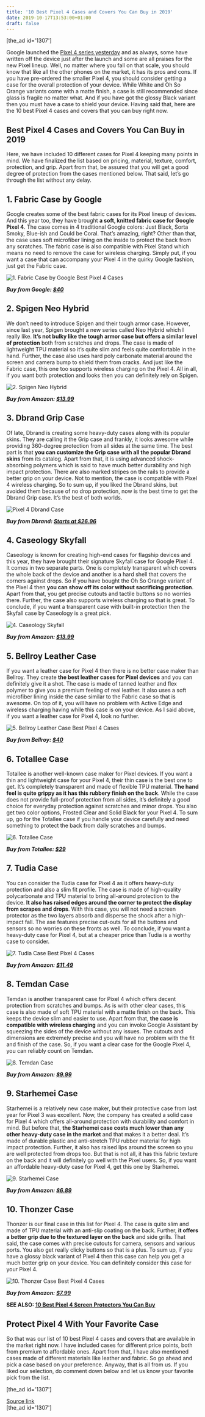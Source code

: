 ```yaml
---
title: '10 Best Pixel 4 Cases and Covers You Can Buy in 2019'
date: 2019-10-17T13:53:00+01:00
draft: false
---
```


\[the\_ad id='1307'\]  
  

  

Google launched the [Pixel 4 series yesterday](https://beebom.com/pixel-4-launched-price-specs-details/) and as always, some have written off the device just after the launch and some are all praises for the new Pixel lineup. Well, no matter where you fall on that scale, you should know that like all the other phones on the market, it has its pros and cons. If you have pre-ordered the smaller Pixel 4, you should consider getting a case for the overall protection of your device. While White and Oh So Orange variants come with a matte finish, a case is still recommended since glass is fragile no matter what. And if you have got the glossy Black variant then you must have a case to shield your device. Having said that, here are the 10 best Pixel 4 cases and covers that you can buy right now.  

Best Pixel 4 Cases and Covers You Can Buy in 2019
-------------------------------------------------

  

Here, we have included 10 different cases for Pixel 4 keeping many points in mind. We have finalized the list based on pricing, material, texture, comfort, protection, and grip. Apart from that, be assured that you will get a good degree of protection from the cases mentioned below. That said, let’s go through the list without any delay.  

1\. Fabric Case by Google
-------------------------

  

Google creates some of the best fabric cases for its Pixel lineup of devices. And this year too, they have brought **a soft, knitted fabric case for Google Pixel 4**. The case comes in 4 traditional Google colors: Just Black, Sorta Smoky, Blue-ish and Could be Coral. That’s amazing, right? Other than that, the case uses soft microfiber lining on the inside to protect the back from any scratches. The fabric case is also compatible with Pixel Stand which means no need to remove the case for wireless charging. Simply put, if you want a case that can accompany your Pixel 4 in the quirky Google fashion, just get the Fabric case.  

![1. Fabric Case by Google Best Pixel 4 Cases](https://beebom.com/wp-content/uploads/2019/10/1.-Fabric-Case-by-Google.jpg)

_**Buy from Google: [$40](https://store.google.com/us/product/pixel_4_case_fabric)**_  

2\. Spigen Neo Hybrid
---------------------

  

We don’t need to introduce Spigen and their tough armor case. However, since last year, Spigen brought a new series called Neo Hybrid which I really like. **It’s not bulky like the tough armor case but offers a similar level of protection** both from scratches and drops. The case is made of lightweight TPU material so it’s quite slim and feels quite comfortable in the hand. Further, the case also uses hard poly carbonate material around the screen and camera bump to shield them from cracks. And just like the Fabric case, this one too supports wireless charging on the Pixel 4. All in all, if you want both protection and looks then you can definitely rely on Spigen.  

![2. Spigen Neo Hybrid](https://beebom.com/wp-content/uploads/2019/10/2.-Spigen-Neo-Hybrid.jpg)

_**Buy from Amazon: [$13.99](https://geni.us/HZVSTa)**_  

3\. Dbrand Grip Case
--------------------

  

Of late, Dbrand is creating some heavy-duty cases along with its popular skins. They are calling it the Grip case and frankly, it looks awesome while providing 360-degree protection from all sides at the same time. The best part is that **you can customize the Grip case with all the popular Dbrand skins** from its catalog. Apart from that, it is using advanced shock-absorbing polymers which is said to have much better durability and high impact protection. There are also marked stripes on the rails to provide a better grip on your device. Not to mention, the case is compatible with Pixel 4 wireless charging. So to sum up, if you liked the Dbrand skins, but avoided them because of no drop protection, now is the best time to get the Dbrand Grip case. It’s the best of both worlds.

  
  

  

![Pixel 4 Dbrand Case](https://beebom.com/wp-content/uploads/2019/10/Pixel-4-Dbrand-Case.jpg)

_**Buy from Dbrand: [Starts at $26.96](https://dbrand.com/shop/grip/google-pixel-4-cases)**_  

4\. Caseology Skyfall
---------------------

  

Caseology is known for creating high-end cases for flagship devices and this year, they have brought their signature Skyfall case for Google Pixel 4. It comes in two separate parts. One is completely transparent which covers the whole back of the device and another is a hard shell that covers the corners against drops. So if you have bought the Oh So Orange variant of the Pixel 4 then **you can show off its color without sacrificing protection**. Apart from that, you get precise cutouts and tactile buttons so no worries there. Further, the case also supports wireless charging so that is great. To conclude, if you want a transparent case with built-in protection then the Skyfall case by Caseology is a great pick.  

![4. Caseology Skyfall](https://beebom.com/wp-content/uploads/2019/10/4.-Caseology-Skyfall.jpg)

_**Buy from Amazon: [$13.99](https://geni.us/w0OZ)**_  

5\. Bellroy Leather Case
------------------------

  

If you want a leather case for Pixel 4 then there is no better case maker than Bellroy. They create **the best leather cases for Pixel devices** and you can definitely give it a shot. The case is made of tanned leather and flex polymer to give you a premium feeling of real leather. It also uses a soft microfiber lining inside the case similar to the Fabric case so that is awesome. On top of it, you will have no problem with Active Edge and wireless charging having while this case is on your device. As I said above, if you want a leather case for Pixel 4, look no further.  

![5. Bellroy Leather Case Best Pixel 4 Cases](https://beebom.com/wp-content/uploads/2019/10/5.-Bellroy-Leather-Case.jpg)

_**Buy from Bellroy: [$40](https://bellroy.com/products/leather-pixel-3-case/leather_pixel4/caramel)**_  

6\. Totallee Case
-----------------

  

Totallee is another well-known case maker for Pixel devices. If you want a thin and lightweight case for your Pixel 4, their thin case is the best one to get. It’s completely transparent and made of flexible TPU material. **The hand feel is quite grippy as it has this rubbery finish on the back**. While the case does not provide full-proof protection from all sides, it’s definitely a good choice for everyday protection against scratches and minor drops. You also get two color options, Frosted Clear and Solid Black for your Pixel 4. To sum up, go for the Totallee case if you handle your device carefully and need something to protect the back from daily scratches and bumps.

  
  

  

![6. Totallee Case](https://beebom.com/wp-content/uploads/2019/10/6.-Totallee-Case.jpg)

_**Buy from Totallee: [$29](https://www.totalleecase.com/products/thin-pixel-4-case)**_  

7\. Tudia Case
--------------

  

You can consider the Tudia case for Pixel 4 as it offers heavy-duty protection and also a slim fit profile. The case is made of high-quality polycarbonate and TPU material to bring all-around protection to the device. **It also has raised edges around the corner to protect the display from scrapes and drops**. With this case, you will not need a screen protector as the two layers absorb and disperse the shock after a high-impact fall. The ase features precise cut-outs for all the buttons and sensors so no worries on these fronts as well. To conclude, if you want a heavy-duty case for Pixel 4, but at a cheaper price than Tudia is a worthy case to consider.  

![7. Tudia Case Best Pixel 4 Cases](https://beebom.com/wp-content/uploads/2019/10/7.-Tudia-Case.jpg)

_**Buy from Amazon: [$11.49](https://geni.us/1nefkLu)**_  

8\. Temdan Case
---------------

  

Temdan is another transparent case for Pixel 4 which offers decent protection from scratches and bumps. As is with other clear cases, this case is also made of soft TPU material with a matte finish on the back. This keeps the device slim and easier to use. Apart from that, **the case is compatible with wireless charging** and you can invoke Google Assistant by squeezing the sides of the device without any issues. The cutouts and dimensions are extremely precise and you will have no problem with the fit and finish of the case. So, if you want a clear case for the Google Pixel 4, you can reliably count on Temdan.  

![8. Temdan Case](https://beebom.com/wp-content/uploads/2019/10/8.-Temdan-Case.jpg)

_**Buy from Amazon: [$9.99](https://geni.us/gcQONdH)**_  

9\. Starhemei Case
------------------

  

Starhemei is a relatively new case maker, but their protective case from last year for Pixel 3 was excellent. Now, the company has created a solid case for Pixel 4 which offers all-around protection with durability and comfort in mind. But before that, **the Starhemei case costs much lower than any other heavy-duty case in the market** and that makes it a better deal. It’s made of durable plastic and anti-stretch TPU rubber material for high impact protection. Further, it also has raised lips around the screen so you are well protected from drops too. But that is not all, it has this fabric texture on the back and it will definitely go well with the Pixel users. So, if you want an affordable heavy-duty case for Pixel 4, get this one by Starhemei.

  
  

  

![9. Starhemei Case](https://beebom.com/wp-content/uploads/2019/10/9.-Starhemei-Case.jpg)

_**Buy from Amazon: [$6.89](https://geni.us/xb9iVyr)**_  

10\. Thonzer Case
-----------------

  

Thonzer is our final case in this list for Pixel 4. The case is quite slim and made of TPU material with an anti-slip coating on the back. Further, **it offers a better grip due to the textured layer on the back** and side grills. That said, the case comes with precise cutouts for camera, sensors and various ports. You also get really clicky buttons so that is a plus. To sum up, if you have a glossy black variant of Pixel 4 then this case can help you get a much better grip on your device. You can definitely consider this case for your Pixel 4.  

![10. Thonzer Case Best Pixel 4 Cases](https://beebom.com/wp-content/uploads/2019/10/10.-Thonzer-Case.jpg)

_**Buy from Amazon: [$7.99](https://geni.us/9Kjc)**_  

**SEE ALSO: [10 Best Pixel 4 Screen Protectors You Can Buy](https://beebom.com/best-pixel-4-screen-protectors/)**  

Protect Pixel 4 With Your Favorite Case
---------------------------------------

  

So that was our list of 10 best Pixel 4 cases and covers that are available in the market right now. I have included cases for different price points, both from premium to affordable ones. Apart from that, I have also mentioned cases made of different materials like leather and fabric. So go ahead and pick a case based on your preference. Anyway, that is all from us. If you liked our selection, do comment down below and let us know your favorite pick from the list.  

  
\[the\_ad id='1307'\]  
  
[Source link](https://beebom.com/best-pixel-4-cases-and-covers/)  
\[the\_ad id='1307'\]